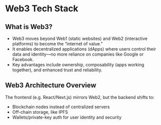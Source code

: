 #  Web3 Tech Stack

## What is Web3?
- Web3 moves beyond Web1 (static websites) and Web2 (interactive platforms) to become the “internet of value.”
- It enables decentralized applications (dApps) where users control their data and identity—no more reliance on companies like Google or Facebook.
- Key advantages include ownership, composability (apps working together), and enhanced trust and reliability. 

## Web3 Architecture Overview
The frontend (e.g. React/Next.js) mirrors Web2, but the backend shifts to:
- Blockchain nodes instead of centralized servers
- Off-chain storage, like IPFS
- Wallets/private-key auth for user identity and security 



